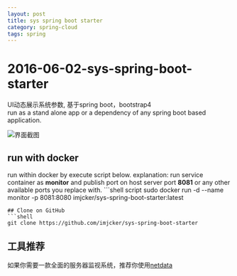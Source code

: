```yaml
---
layout: post
title: sys spring boot starter
category: spring-cloud
tags: spring
---
```


# 2016-06-02-sys-spring-boot-starter

UI动态展示系统参数, 基于spring boot，bootstrap4  
run as a stand alone app or a dependency of any spring boot based application.

![&#x754C;&#x9762;&#x622A;&#x56FE;](https://img-blog.csdnimg.cn/2020010921574533.gif)

## run with docker

run within docker by execute script below. explanation: run service container as **monitor** and publish port on host server port **8081** or any other available ports you replace with. \`\`\`shell script sudo docker run -d --name monitor -p 8081:8080 imjcker/sys-spring-boot-starter:latest

```text
## Clone on GitHub
```shell
git clone https://github.com/imjcker/sys-spring-boot-starter
```

## 工具推荐

如果你需要一款全面的服务器监视系统，推荐你使用[netdata](https://netdata.cloud)

